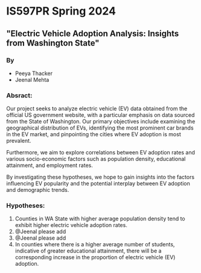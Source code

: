 # IS597PR Spring 2024
## "Electric Vehicle Adoption Analysis: Insights from Washington State"
### By

- Peeya Thacker
- Jeenal Mehta

### Absract:

Our project seeks to analyze electric vehicle (EV) data obtained from the official US government website, with a particular emphasis on data sourced from the State of Washington. Our primary objectives include examining the geographical distribution of EVs, identifying the most prominent car brands in the EV market, and pinpointing the cities where EV adoption is most prevalent.

Furthermore, we aim to explore correlations between EV adoption rates and various socio-economic factors such as population density, educational attainment, and employment rates.

By investigating these hypotheses, we hope to gain insights into the factors influencing EV popularity and the potential interplay between EV adoption and demographic trends.

### Hypotheses:

1. Counties in WA State with higher average population density tend to exhibit higher electric vehicle adoption rates.
2. @Jeenal please add
3. @Jeenal please add 
4. In counties where there is a higher average number of students, indicative of greater educational attainment, there will be a corresponding increase in the proportion of electric vehicle (EV) adoption.


